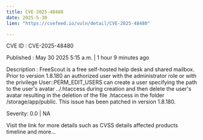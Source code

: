 ```yaml
---
title: CVE-2025-48480
date: 2025-5-30
lien: "https://cvefeed.io/vuln/detail/CVE-2025-48480"

---
```


CVE ID : CVE-2025-48480

Published :  May 30
2025
5:15 a.m. | 1 hour
9 minutes ago

Description : FreeScout is a free self-hosted help desk and shared mailbox. Prior to version 1.8.180
an authorized user with the administrator role or with the privilege User::PERM_EDIT_USERS can create a user
specifying the path to the user's avatar ../.htaccess during creation
and then delete the user's avatar
resulting in the deletion of the file .htaccess in the folder /storage/app/public. This issue has been patched in version 1.8.180.

Severity: 0.0 | NA

Visit the link for more details
such as CVSS details
affected products
timeline
and more...
